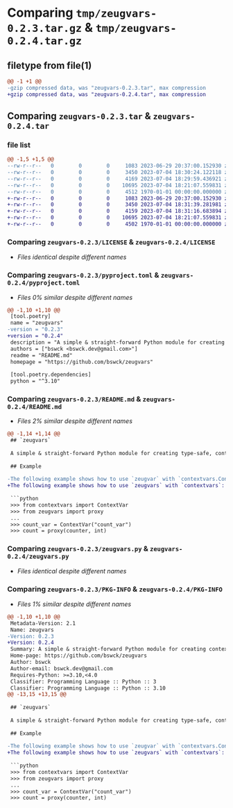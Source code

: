 # Comparing `tmp/zeugvars-0.2.3.tar.gz` & `tmp/zeugvars-0.2.4.tar.gz`

## filetype from file(1)

```diff
@@ -1 +1 @@
-gzip compressed data, was "zeugvars-0.2.3.tar", max compression
+gzip compressed data, was "zeugvars-0.2.4.tar", max compression
```

## Comparing `zeugvars-0.2.3.tar` & `zeugvars-0.2.4.tar`

### file list

```diff
@@ -1,5 +1,5 @@
--rw-r--r--   0        0        0     1083 2023-06-29 20:37:00.152930 zeugvars-0.2.3/LICENSE
--rw-r--r--   0        0        0     3450 2023-07-04 18:30:24.122118 zeugvars-0.2.3/pyproject.toml
--rw-r--r--   0        0        0     4169 2023-07-04 18:29:59.436921 zeugvars-0.2.3/README.md
--rw-r--r--   0        0        0    10695 2023-07-04 18:21:07.559831 zeugvars-0.2.3/zeugvars.py
--rw-r--r--   0        0        0     4512 1970-01-01 00:00:00.000000 zeugvars-0.2.3/PKG-INFO
+-rw-r--r--   0        0        0     1083 2023-06-29 20:37:00.152930 zeugvars-0.2.4/LICENSE
+-rw-r--r--   0        0        0     3450 2023-07-04 18:31:39.281981 zeugvars-0.2.4/pyproject.toml
+-rw-r--r--   0        0        0     4159 2023-07-04 18:31:16.683894 zeugvars-0.2.4/README.md
+-rw-r--r--   0        0        0    10695 2023-07-04 18:21:07.559831 zeugvars-0.2.4/zeugvars.py
+-rw-r--r--   0        0        0     4502 1970-01-01 00:00:00.000000 zeugvars-0.2.4/PKG-INFO
```

### Comparing `zeugvars-0.2.3/LICENSE` & `zeugvars-0.2.4/LICENSE`

 * *Files identical despite different names*

### Comparing `zeugvars-0.2.3/pyproject.toml` & `zeugvars-0.2.4/pyproject.toml`

 * *Files 0% similar despite different names*

```diff
@@ -1,10 +1,10 @@
 [tool.poetry]
 name = "zeugvars"
-version = "0.2.3"
+version = "0.2.4"
 description = "A simple & straight-forward Python module for creating context-dependent proxy objects."
 authors = ["bswck <bswck.dev@gmail.com>"]
 readme = "README.md"
 homepage = "https://github.com/bswck/zeugvars"
 
 [tool.poetry.dependencies]
 python = "^3.10"
```

### Comparing `zeugvars-0.2.3/README.md` & `zeugvars-0.2.4/README.md`

 * *Files 2% similar despite different names*

```diff
@@ -1,14 +1,14 @@
 ## `zeugvars`
 
 A simple & straight-forward Python module for creating type-safe, context-dependent proxy objects.
 
 ## Example
 
-The following example shows how to use `zeugvar` with `contextvars.ContextVar`:
+The following example shows how to use `zeugvars` with `contextvars`:
 
 ```python
 >>> from contextvars import ContextVar
 >>> from zeugvars import proxy
 ...
 >>> count_var = ContextVar("count_var")
 >>> count = proxy(counter, int)
```

### Comparing `zeugvars-0.2.3/zeugvars.py` & `zeugvars-0.2.4/zeugvars.py`

 * *Files identical despite different names*

### Comparing `zeugvars-0.2.3/PKG-INFO` & `zeugvars-0.2.4/PKG-INFO`

 * *Files 1% similar despite different names*

```diff
@@ -1,10 +1,10 @@
 Metadata-Version: 2.1
 Name: zeugvars
-Version: 0.2.3
+Version: 0.2.4
 Summary: A simple & straight-forward Python module for creating context-dependent proxy objects.
 Home-page: https://github.com/bswck/zeugvars
 Author: bswck
 Author-email: bswck.dev@gmail.com
 Requires-Python: >=3.10,<4.0
 Classifier: Programming Language :: Python :: 3
 Classifier: Programming Language :: Python :: 3.10
@@ -13,15 +13,15 @@
 
 ## `zeugvars`
 
 A simple & straight-forward Python module for creating type-safe, context-dependent proxy objects.
 
 ## Example
 
-The following example shows how to use `zeugvar` with `contextvars.ContextVar`:
+The following example shows how to use `zeugvars` with `contextvars`:
 
 ```python
 >>> from contextvars import ContextVar
 >>> from zeugvars import proxy
 ...
 >>> count_var = ContextVar("count_var")
 >>> count = proxy(counter, int)
```

